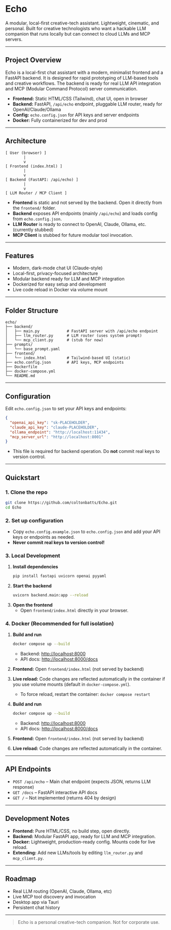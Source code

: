 # Echo

A modular, local-first creative-tech assistant. Lightweight, cinematic, and personal. Built for creative technologists who want a hackable LLM companion that runs locally but can connect to cloud LLMs and MCP servers.

---

## Project Overview
Echo is a local-first chat assistant with a modern, minimalist frontend and a FastAPI backend. It is designed for rapid prototyping of LLM-based tools and creative workflows. The backend is ready for real LLM API integration and MCP (Modular Command Protocol) server communication.

- **Frontend:** Static HTML/CSS (Tailwind), chat UI, open in browser
- **Backend:** FastAPI, `/api/echo` endpoint, pluggable LLM router, ready for OpenAI/Claude/Ollama
- **Config:** `echo.config.json` for API keys and server endpoints
- **Docker:** Fully containerized for dev and prod

---

## Architecture

```
[ User (browser) ]
        |
        v
[ Frontend (index.html) ]
        |
        v
[ Backend (FastAPI: /api/echo) ]
        |
        v
[ LLM Router / MCP Client ]
```

- **Frontend** is static and not served by the backend. Open it directly from the `frontend/` folder.
- **Backend** exposes API endpoints (mainly `/api/echo`) and loads config from `echo.config.json`.
- **LLM Router** is ready to connect to OpenAI, Claude, Ollama, etc. (currently stubbed)
- **MCP Client** is stubbed for future modular tool invocation.

---

## Features
- Modern, dark-mode chat UI (Claude-style)
- Local-first, privacy-focused architecture
- Modular backend ready for LLM and MCP integration
- Dockerized for easy setup and development
- Live code reload in Docker via volume mount

---

## Folder Structure
```
echo/
├── backend/
│   ├── main.py            # FastAPI server with /api/echo endpoint
│   ├── llm_router.py      # LLM router (uses system prompt)
│   └── mcp_client.py      # (stub for now)
├── prompts/
│   └── base_prompt.yaml
├── frontend/
│   └── index.html         # Tailwind-based UI (static)
├── echo.config.json       # API keys, MCP endpoints
├── Dockerfile
├── docker-compose.yml
└── README.md
```

---

## Configuration

Edit `echo.config.json` to set your API keys and endpoints:
```json
{
  "openai_api_key": "sk-PLACEHOLDER",
  "claude_api_key": "claude-PLACEHOLDER",
  "ollama_endpoint": "http://localhost:11434",
  "mcp_server_url": "http://localhost:8001"
}
```
- This file is required for backend operation. Do **not** commit real keys to version control.

---

## Quickstart

### 1. Clone the repo
```bash
git clone https://github.com/coltonbatts/Echo.git
cd Echo
```

### 2. Set up configuration
- Copy `echo.config.example.json` to `echo.config.json` and add your API keys or endpoints as needed.
- **Never commit real keys to version control!**

### 3. Local Development
1. **Install dependencies**
   ```bash
   pip install fastapi uvicorn openai pyyaml
   ```
2. **Start the backend**
   ```bash
   uvicorn backend.main:app --reload
   ```
3. **Open the frontend**
   - Open `frontend/index.html` directly in your browser.

### 4. Docker (Recommended for full isolation)
1. **Build and run**
   ```bash
   docker compose up --build
   ```
   - Backend: [http://localhost:8000](http://localhost:8000)
   - API docs: [http://localhost:8000/docs](http://localhost:8000/docs)
2. **Frontend:** Open `frontend/index.html` (not served by backend)
3. **Live reload:** Code changes are reflected automatically in the container if you use volume mounts (default in `docker-compose.yml`).
   - To force reload, restart the container: `docker compose restart`

1. **Build and run**
   ```bash
   docker compose up --build
   ```
   - Backend: [http://localhost:8000](http://localhost:8000)
   - API docs: [http://localhost:8000/docs](http://localhost:8000/docs)
2. **Frontend:** Open `frontend/index.html` (not served by backend)
3. **Live reload:** Code changes are reflected automatically in the container.

---

## API Endpoints
- `POST /api/echo` – Main chat endpoint (expects JSON, returns LLM response)
- `GET /docs` – FastAPI interactive API docs
- `GET /` – Not implemented (returns 404 by design)

---

## Development Notes
- **Frontend:** Pure HTML/CSS, no build step, open directly.
- **Backend:** Modular FastAPI app, ready for LLM and MCP integration.
- **Docker:** Lightweight, production-ready config. Mounts code for live reload.
- **Extending:** Add new LLMs/tools by editing `llm_router.py` and `mcp_client.py`.

---

## Roadmap
- Real LLM routing (OpenAI, Claude, Ollama, etc)
- Live MCP tool discovery and invocation
- Desktop app via Tauri
- Persistent chat history

---

> Echo is a personal creative-tech companion. Not for corporate use.
